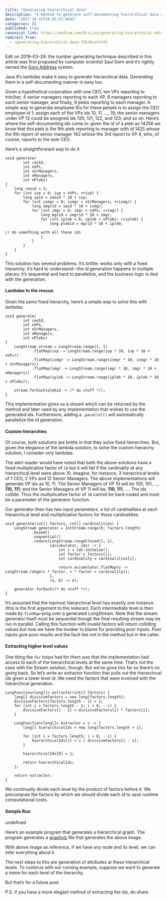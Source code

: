 ```yaml
---
title: "Generating hierarchical data"
description: "A method to generate self-documenting hierarchical data using Java 8 lambdas"
date: "2017-10-15T16:55:57.844Z"
categories: []
published: true
canonical_link: https://medium.com/@lvijay/generating-hierarchical-data-f9510ce547d3
redirect_from:
  - /generating-hierarchical-data-f9510ce547d3
---
```


Edit on 2018–03–24: the number generating technique described in this article was first proposed by computer scientist Saul Gorn and it’s rightly named the [Gorn Address](https://en.wikipedia.org/wiki/Gorn_address) system.

Java 8’s lambdas make it easy to generate hierarchical data. Generating them in a self-documenting manner is easy too.

Given a hypothetical corporation with one CEO, ten VPs reporting to him/her, 4 senior managers reporting to each VP, 8 managers reporting to each senior manager, and finally, 9 plebs reporting to each manager. A simple way to generate employee IDs for these people is to assign the CEO employee id 1; assign each of the VPs ids 10, 11, …, 19; the senior managers under VP 12 could be assigned ids 120, 121, 122, and 123; and so on. Here’s where the self-documenting ids come in: given the id of a pleb as 14258 we know that this pleb is the 9th pleb reporting to manager with id 1425 whose the 6th report of senior manager 142 whose the 3rd report to VP 4, who, of course, reports to the sole CEO.

Here’s a straightforward way to do it

```
void generate(
        int ceoId,
        int nVPs,
        int nSrManagers,
        int nManagers,
        int nPlebs)
{
    long ceoid = 1;
    for (int ivp = 0; ivp < nVPs; ++ivp) {
        long vpid = ceoid * 10 + ivp;
        for (int ismgr = 0; ismgr < nSrManagers; ++ismgr) {
            long smgrid = vpid * 10 + ismgr;
            for (int imgr = 0; imgr < nVPs; ++imgr) {
                long mgrid = smgrid * 10 + imgr;
                for (int ipleb = 0; ipleb < nPlebs; ++ipleb) {
                    long plebid = mgrid * 10 + ipleb;

// do something with all these ids
                }
            }
        }
    }
}
```

This solution has several problems. It’s brittle: works only with a fixed hierarchy; it’s hard to understand—the id generation happens in multiple places; it’s sequential and hard to parallelize, and the business logic is tied with the generation.

#### Lambdas to the rescue

Given the same fixed hierarchy, here’s a simple way to solve this with lambdas.

```
void generate(
        int ceoId,
        int nVPs,
        int nSrManagers,
        int nManagers,
        int nPlebs)
{
    LongStream stream = LongStream.range(1, 1)
            .flatMap(ivp -> LongStream.range(ivp * 10, ivp * 10 + nVPs))
            .flatMap(ismgr -> LongStream.range(ismgr * 10, ismgr * 10 + nSrManagers))
            .flatMap(imgr -> LongStream.range(imgr * 10, imgr * 10 + nManagers))
            .flatMap(ipleb -> LongStream.range(ipleb * 10, ipleb * 10 + nPlebs));

    stream.forEach(plebid -> /* do stuff */);
}
```

This implementation gives us a stream which can be returned by the method and later used by any implementation that wishes to use the generated ids. Furthermore, adding a `.parallel()` will automatically parallelize the id generation.

#### Custom hierarchies

Of course, both solutions are brittle in that they solve fixed hierarchies. But, given the elegance of the lambda solution, to solve the custom hierarchy solution, I consider only lambdas.

The alert reader would have noted that both the above solutions have a fixed multiplicative factor of `10` but it will fail if the cardinality at any hierarchical level were above 10. Imagine, for instance, 3 hierarchical levels of 1 CEO, 2 VPs and 12 Senior Managers. The above implementations will generate VP ids as 10, 11. The Senior Managers of VP 10 will be 100, 101, …, **110, 111**; and the Senior Managers of VP 11 will be, **110, 111**, …. The ids collide. Thus the multiplicative factor of `10` cannot be hard-coded and must be a parameter of the generator function.

Our generator then has two input parameters: a list of cardinalities at each hierarchical level and multiplicative factors for these cardinalities.

```
void generate(int[] factors, int[] cardinalities) {
    LongStream generator = IntStream.range(0, factors.length)
            .boxed()
            .sequential()
            .reduce(LongStream.rangeClosed(1, 1),
                    (accumulator, idx) -> {
                        int i = idx.intValue();
                        int factor = factors[i];
                        int cardinality = cardinalities[i];

                        return accumulator.flatMap(v -> LongStream.range(v * factor, v * factor + cardinality));
                    },
                    (a, b) -> a);

    generator.forEach(/* do stuff */);
}
```

It’s assumed that the topmost hierarchical level has exactly one instance (this is the first argument to the reducer). Each intermediate level is then made by `flatMap`–ping over a generated LongStream. Note that the stream generator itself must be sequential though the final resulting stream may be run in parallel. Calling this function with invalid factors will return colliding values but now we have the invoker to blame for providing poor inputs. Poor inputs give poor results and the fault lies not in the method but in the caller.

#### Extracting higher level values

One thing the `for` loops had for them was that the implementation had access to each of the hierarchical levels at the same time. That’s not the case with the Stream solution, though. But we’ve gone this far so there’s no going back. So let’s write an extractor function that pulls out the hierarchical ids given a lower level id. We need the factors that were involved with the hierarchical generation.

```
LongFunction<long[]> extractor(int[] factors) {
    long[] divisiveFactors = new long[factors.length];
    divisiveFactors[factors.length - 1] = 1;
    for (int i = factors.length - 1; i > 0; --i) {
        divisiveFactors[i - 1] = divisiveFactors[i] * factors[i];
    }

    LongFunction<long[]> extractor = v -> {
        long[] hierarchicalIds = new long[factors.length + 1];

        for (int i = factors.length; i > 0; --i) {
            hierarchicalIds[i] = v / divisiveFactors[i - 1];
        }

        hierarchicalIds[0] = 1;

        return hierarchicalIds;
    };

    return extractor;
}
```

We continually divide each level by the product of factors before it. We precompute the factors by which we should divide each id to save runtime computational costs.

#### Sample Run

undefined

Here’s an example program that generates a hierarchical graph. The program generates a [graphviz](https://www2.graphviz.org/) file that generates the above image.

With above image as reference, if we have any node and its level, we can infer everything about it.

The next steps to this are generation of attributes at these hierarchical levels. To continue with our running example, suppose we want to generate a name for each level of the hierarchy.

But that’s for a future post.

P.S. if you have a more elegant method of extracting the ids, do share.
